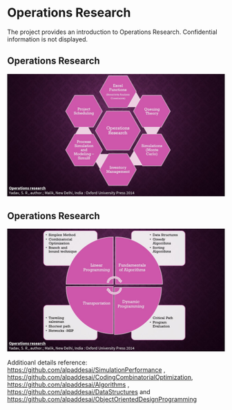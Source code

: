 # Operations Research

The project provides an introduction to Operations Research. Confidential information is not displayed.

## Operations Research
![image](OperationsResearchI.jpg)

## Operations Research
![image](OperationsResearchII.jpg)

Additioanl details reference: https://github.com/alpaddesai/SimulationPerformance , https://github.com/alpaddesai/CodingCombinatorialOptimization, https://github.com/alpaddesai/Algorithms , https://github.com/alpaddesai/DataStructures and https://github.com/alpaddesai/ObjectOrientedDesignProgramming
